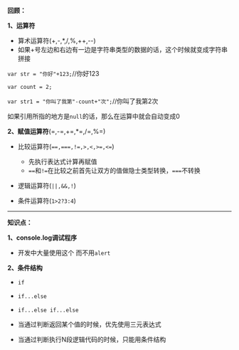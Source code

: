 **回顾：**

**1、运算符**

- 算术运算符(+,-,*,/,%,++,--)
- 如果+号左边和右边有一边是字符串类型的数据的话，这个时候就变成字符串拼接

`var str = "你好"+123;`//你好123

`var count = 2;`

`var str1 = "你叫了我第"-count+"次";`//你叫了我第2次

如果引用所指的地方是`null`的话，那么在运算中就会自动变成0

**2、赋值运算符**(=,-=,+=,*=,/=,%=)

- 比较运算符(`==,===,!=,>,<,>=,<=`)

    - 先执行表达式计算再赋值
    - `==`和`!=`在比较之前首先让双方的值做隐士类型转换，`===`不转换

- 逻辑运算符(`||,&&,!`)
- 条件运算符(`1>2?3:4`)

---

**知识点：**

**1、console.log调试程序**

- 开发中大量使用这个 而不用`alert`

**2、条件结构**

- `if`
- `if...else`
- `if...else if...else`

- 当通过判断返回某个值的时候，优先使用三元表达式
- 当通过判断执行N段逻辑代码的时候，只能用条件结构
